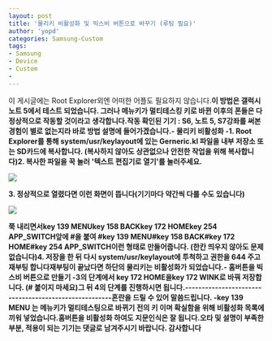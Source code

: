 ```yaml
---
layout: post
title: '물리키 비활성화 및 빅스비 버튼으로 바꾸기 (루팅 필요)'
author: 'yopd'
categories: Samsung-Custom
tags:
- Samsung
- Device
- Custom
-
---
```



<script> location.href='https://cafe.naver.com/develoid/727739' ; </script>

<p>이 게시글에는 Root Explorer외엔 어떠한 어플도 필요하지 않습니다.<b><b><b>이 방법은 갤럭시 노트 5에서 테스트 되었습니다. 그러나 메뉴키가 멀티테스킹 키로 바뀐 이후의 폰들은 다 정상적으로 작동할 것이라고 생각합니다.<b><b>작동 확인된 기기 : S6, 노트 5, S7<b><b>강좌를 써본 경험이 별로 없는지라 바로 방법 설명에 들어가겠습니다.<b><b>- 물리키 비활성화 -<b><b>1. Root Explorer를 통해 system/usr/keylayout에 있는 Gerneric.kl 파일을 내부 저장소 또는 SD카드에 복사합니다. (복사하지 않아도 상관없으나 안전한 작업을 위해 복사합니다)<b><b><b>2. 복사한 파일을 꾹 눌러 '텍스트 편집기로 열기'를 눌러주세요.</p><img src="https://cafeptthumb-phinf.pstatic.net/MjAxNzA3MTZfOTgg/MDAxNTAwMjExNjQ1NzAx.StzN5_jHH33wXvHrXUmrjN91Qq6qmRgrP_cH4P3p2Wwg.Tal-AaMe4lK3yFkeeGcx_sdMOW3RYSmoVTR1NHaPpHAg.JPEG.schenker7/externalFile.jpg?type=w740"><b><p><b>3. 정상적으로 열렸다면 이런 화면이 뜹니다<b>(기기마다 약간씩 다를 수도 있습니다)</p><img src="https://cafeptthumb-phinf.pstatic.net/MjAxNzA3MTZfMTcy/MDAxNTAwMjExMzI4Njc0.hnK3QIeaVK7xUzCq0B64FMnKpWqsxJ2-l2hnxzktjX0g.rNXPJT5aJYOqBZHqjm2BaqZOc_CUb_Piasu8mk8PSVsg.JPEG.schenker7/externalFile.jpg?type=w740"><b><p>쭉 내리면서<b><b>key 139 MENU<b>key 158 BACK<b>key 172 HOME<b>key 254 APP_SWITCH<b><b>앞에 #을 붙여 <b><b>#key 139 MENU<b>#key 158 BACK<b>#key 172 HOME<b>#key 254 APP_SWITCH<b><b>이런 형태로 만들어줍니다. (한칸 띄우지 않아도 문제없습니다)<b><b><b>4. 저장을 한 뒤 다시 system/usr/keylayout에 투척하고 권한을 644 주고 재부팅 합니다<b><b>재부팅이 끝났다면 하단의 물리키는 비활성화가 되었습니다.<b><b><b><b><b><b>- 홈버튼을 빅스비 버튼으로 만들기 -<b><b><b><b>3의 단계에서 <b>key 172 HOME<b><b>을<b><b>key 172 WINK<b><b>로 바꿔 저장합니다. (# 붙이지 마세요)<b><b>그 뒤 4의 단계를 진행하시면 됩니다.<b><b>-----------------------------------------------------<b><b>-혼란을 드릴 수 있어 말씀드립니다. -<b><b>key 139 MENU 는 메뉴키가 멀티테스팅으로 바뀌기 전의 키 이며 확실함을 위해 비활성화 목록에 끼워 넣었습니다.<b><b>홈버튼을 비활성화 하여도 지문인식은 잘 됩니다.<b><b><b><b><b>오타 및 설명이 부족한 부분, 적용이 되는 기기는 댓글로 남겨주시기 바랍니다. 감사합니다</p>
